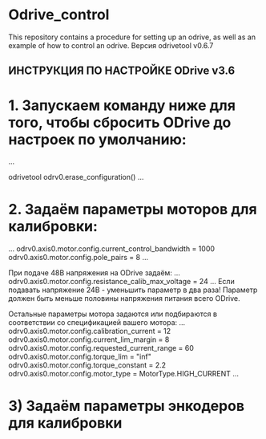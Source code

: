 # Odrive_control
This repository contains a procedure for setting up an odrive, as well as an example of how to control an odrive.
Версия odrivetool v0.6.7
## ИНСТРУКЦИЯ ПО НАСТРОЙКЕ ODrive v3.6
# 1. Запускаем команду ниже для того, чтобы сбросить ODrive до настроек по умолчанию:
  ...
  
  odrivetool
  odrv0.erase_configuration()
  ...

# 2. Задаём параметры моторов для калибровки:
...
  odrv0.axis0.motor.config.current_control_bandwidth = 1000
  odrv0.axis0.motor.config.pole_pairs = 8
...

При подаче 48В напряжения на ODrive задаём:
...
  odrv0.axis0.motor.config.resistance_calib_max_voltage = 24
...
Если подавать напряжение 24В - уменьшить параметр в два раза! Параметр должен быть меньше половины напряжения питания всего ODrive.

Остальные параметры мотора задаются или подбираются в соответствии со спецификацией вашего мотора:
...
  odrv0.axis0.motor.config.calibration_current = 12
  odrv0.axis0.motor.config.current_lim_margin = 8
  odrv0.axis0.motor.config.requested_current_range = 60
  odrv0.axis0.motor.config.torque_lim = "inf"
  odrv0.axis0.motor.config.torque_constant = 2.2
  odrv0.axis0.motor.config.motor_type = MotorType.HIGH_CURRENT
...

# 3) Задаём параметры энкодеров для калибровки
